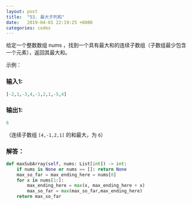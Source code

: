 ```yaml
---
layout: post
title:  "53. 最大子列和"
date:   2019-04-01 22:19:25 +0800
categories: codes
---
```



给定一个整数数组 nums ，找到一个具有最大和的连续子数组（子数组最少包含一个元素），返回其最大和。

示例：  

### 输入1:   
```python
[-2,1,-3,4,-1,2,1,-5,4]
``` 

### 输出1:  
```python
6
```
（连续子数组 `[4,-1,2,1]` 的和最大，为 `6`）

### 解答：  

```python
def maxSubArray(self, nums: List[int]) -> int:
    if nums is None or nums == []: return None
    max_so_far = max_ending_here = nums[0]
    for x in nums[1:]:
        max_ending_here = max(x, max_ending_here + x)
        max_so_far = max(max_so_far,max_ending_here)
    return max_so_far
```
